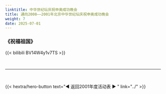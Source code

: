 ```yaml
---
linktitle: 中华世纪坛庆祝申奥成功晚会
title: 通向2008——2001年北京中华世纪坛庆祝申奥成功晚会
weight: 7
date: 2025-07-01
---
```


### 《祝福祖国》

{{< bilibili BV14W4y1v7TS >}}

<br>
<hr>
<br>

{{< hextra/hero-button text="◀ 返回2001年度活动表 ▶ " link="../" >}}